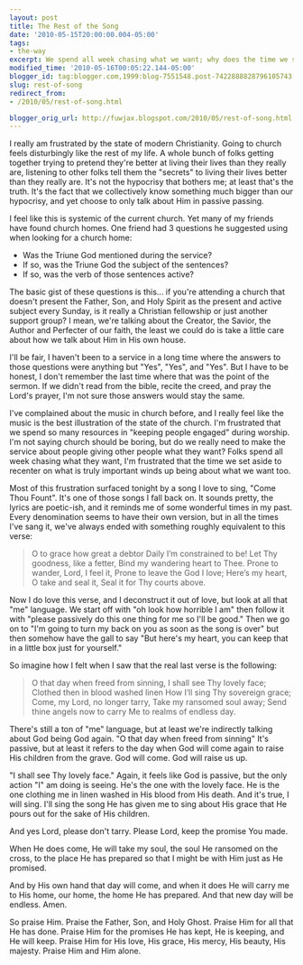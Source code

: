 ```yaml
---
layout: post
title: The Rest of the Song
date: '2010-05-15T20:00:00.004-05:00'
tags:
- the-way
excerpt: We spend all week chasing what we want; why does the time we set aside to recenter on what is truly important wind up being about what we want too.
modified_time: '2010-05-16T00:05:22.144-05:00'
blogger_id: tag:blogger.com,1999:blog-7551548.post-7422888828796105743
slug: rest-of-song
redirect_from: 
- /2010/05/rest-of-song.html

blogger_orig_url: http://fuwjax.blogspot.com/2010/05/rest-of-song.html
---
```


I really am frustrated by the state of modern Christianity. Going to church feels disturbingly like the rest of my life. A whole bunch of folks getting together trying to pretend they're better at living their lives than they really are, listening to other folks tell them the "secrets" to living their lives better than they really are. It's not the hypocrisy that bothers me; at least that's the truth. It's the fact that we collectively know something much bigger than our hypocrisy, and yet choose to only talk about Him in passive passing.

I feel like this is systemic of the current church. Yet many of my friends have found church homes. One friend had 3 questions he suggested using when looking for a church home:

* Was the Triune God mentioned during the service?
* If so, was the Triune God the subject of the sentences?
* If so, was the verb of those sentences active?

The basic gist of these questions is this... if you're attending a church that doesn't present the Father, Son, and Holy Spirit as the present and active subject every Sunday, is it really a Christian fellowship or just another support group? I mean, we're talking about the Creator, the Savior, the Author and Perfecter of our faith, the least we could do is take a little care about how we talk about Him in His own house.

I'll be fair, I haven't been to a service in a long time where the answers to those questions were anything but "Yes", "Yes", and "Yes". But I have to be honest, I don't remember the last time where that was the point of the sermon. If we didn't read from the bible, recite the creed, and pray the Lord's prayer, I'm not sure those answers would stay the same.

I've complained about the music in church before, and I really feel like the music is the best illustration of the state of the church. I'm frustrated that we spend so many resources in "keeping people engaged" during worship. I'm not saying church should be boring, but do we really need to make the service about people giving other people what they want? Folks spend all week chasing what they want, I'm frustrated that the time we set aside to recenter on what is truly important winds up being about what we want too.

Most of this frustration surfaced tonight by a song I love to sing, "Come Thou Fount". It's one of those songs I fall back on. It sounds pretty, the lyrics are poetic-ish, and it reminds me of some wonderful times in my past. Every denomination seems to have their own version, but in all the times I've sang it, we've always ended with something roughly equivalent to this verse:

> O to grace how great a debtor
Daily I’m constrained to be!
Let Thy goodness, like a fetter,
Bind my wandering heart to Thee.
Prone to wander, Lord, I feel it,
Prone to leave the God I love;
Here’s my heart, O take and seal it,
Seal it for Thy courts above.

Now I do love this verse, and I deconstruct it out of love, but look at all that "me" language. We start off with "oh look how horrible I am" then follow it with "please passively do this one thing for me so I'll be good." Then we go on to "I'm going to turn my back on you as soon as the song is over" but then somehow have the gall to say "But here's my heart, you can keep that in a little box just for yourself."

So imagine how I felt when I saw that the real last verse is the following:

> O that day when freed from sinning,
I shall see Thy lovely face;
Clothed then in blood washed linen
How I’ll sing Thy sovereign grace;
Come, my Lord, no longer tarry,
Take my ransomed soul away;
Send thine angels now to carry
Me to realms of endless day.

There's still a ton of "me" language, but at least we're indirectly talking about God being God again. "O that day when freed from sinning" It's passive, but at least it refers to the day when God will come again to raise His children from the grave. God will come. God will raise us up. 

"I shall see Thy lovely face." Again, it feels like God is passive, but the only action "I" am doing is seeing. He's the one with the lovely face. He is the one clothing me in linen washed in His blood from His death. And it's true, I will sing. I'll sing the song He has given me to sing about His grace that He pours out for the sake of His children.

And yes Lord, please don't tarry. Please Lord, keep the promise You made.

When He does come, He will take my soul, the soul He ransomed on the cross, to the place He has prepared so that I might be with Him just as He promised.

And by His own hand that day will come, and when it does He will carry me to His home, our home, the home He has prepared. And that new day will be endless. Amen.

So praise Him. Praise the Father, Son, and Holy Ghost. Praise Him for all that He has done. Praise Him for the promises He has kept, He is keeping, and He will keep. Praise Him for His love, His grace, His mercy, His beauty, His majesty. Praise Him and Him alone.

